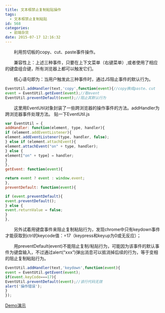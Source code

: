```yaml
---
title: 文本框禁止复制粘贴操作
tags:
  - 文本框禁止复制粘贴
id: 568
categories:
  - 前端杂货
date: 2015-07-17 12:16:32
---
```


&emsp;&emsp;利用剪切板的copy、cut、paste事件操作。

&emsp;&emsp;兼容性上：上述三种事件，只要在上下文菜单（右键菜单）,或者使用了相应的键盘组合键，所有浏览器上都可以触发它们。

&emsp;&emsp;核心语句即为：当用户触发此三种事件时，通过JS阻止事件的默认行为。
```javascript
EventUtil.addHandler(text,'copy',function(event){//copy换成paste、cut
event = EventUtil.getEvent(event);//取event
EventUtil.preventDefault(event);//阻止其默认行为
```
&emsp;&emsp;这里用EventUtil对象封装了一些跨浏览器的操作事件的方法。addHandler为跨浏览器事件处理方法。
贴一下EventUtil.js
```javascript
var EventUtil = {
addHandler: function(element, type, handler){
if (element.addEventListener){
element.addEventListener(type, handler, false);
} else if (element.attachEvent){
element.attachEvent("on" + type, handler);
} else {
element["on" + type] = handler;
}
},
getEvent: function(event){

return event ? event : window.event;
},
preventDefault: function(event){

if (event.preventDefault){
event.preventDefault();
} else {
event.returnValue = false;
}
},
```
&emsp;&emsp;另外试着用键盘事件来阻止复制粘贴行为，发现chrome中只有keydown事件才能获取到ctrl的keycode值：=17（keypress和keyup为0或无反应）；

&emsp;&emsp;用preventDefault(event)不能阻止复制/粘贴行为，可能因为该事件的默认事件为键盘输入，不过通过alert(“xxx”)弹出消息可以抵消掉后续的行为，等于变相的阻止复制粘贴行为。
```javascript
EventUtil.addHandler(text,'keydown',function(event){
event = EventUtil.getEvent(event);
if(event.keyCode===17){
EventUtil.preventDefault(event);//该行代码无效
alert('操作错误');
}
});
```

 [Demo演示](http://demo.grycheng.com/case/textcopy.html)